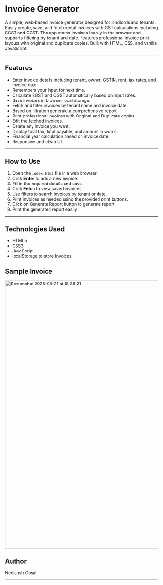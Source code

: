 # Invoice Generator

A simple, web-based invoice generator designed for landlords and tenants. Easily create, save, and fetch rental invoices with GST calculations including SGST and CGST. The app stores invoices locally in the browser and supports filtering by tenant and date. Features professional invoice print layouts with original and duplicate copies. Built with HTML, CSS, and vanilla JavaScript.

---

## Features

- Enter invoice details including tenant, owner, GSTIN, rent, tax rates, and invoice date.
- Remembers your input for next time.
- Calculate SGST and CGST automatically based on input rates.
- Save invoices in browser local storage.
- Fetch and filter invoices by tenant name and invoice date.
- Based on filtration generate a comprehensive report 
- Print professional invoices with Original and Duplicate copies.
- Edit the fetched invoices.
- Delete any Invoice you want.
- Display total tax, total payable, and amount in words.
- Financial year calculation based on invoice date.
- Responsive and clean UI.

---

## How to Use

1. Open the `index.html` file in a web browser.
2. Click **Enter** to add a new invoice.
3. Fill in the required details and save.
4. Click **Fetch** to view saved invoices.
5. Use filters to search invoices by tenant or date.
6. Print invoices as needed using the provided print buttons.
7. Click on Generate Report button to generate report
8. Print the generated report easily

---

## Technologies Used

- HTML5
- CSS3
- JavaScript
- localStorage to store Invoices

## Sample Invoice
<img width="628" height="883" alt="Screenshot 2025-08-21 at 18 38 21" src="https://github.com/user-attachments/assets/6e2b9622-dbb3-418b-a92c-999c1f664276" />

## Author

Neelansh Goyal

---
